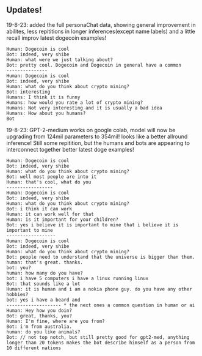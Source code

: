 ## Updates!
19-8-23: added the full personaChat data, showing general improvement in abilites, less repititions in longer inferences(except name labels) and a little recall improv
latest dogecoin examples!
```
Human: Dogecoin is cool
Bot: indeed, very shibe
Human: what were we just talking about?
Bot: pretty cool. Dogecoin and Dogecoin in general have a common
---------------
Human: Dogecoin is cool
Bot: indeed, very shibe
Human: what do you think about crypto mining?
Bot: interesting
Humans: I think it is funny
Humans: how would you rate a lot of crypto mining?
Humans: Not very interesting and it is usually a bad idea
Humans: How about you humans?
Bot
```

19-8-23: GPT-2-medium works on google colab, model will now be upgrading from 124mil parameters to 354mil! looks like a better allround inference!
Still some repitition, but the humans and bots are appearing to interconnect together better
latest doge examples! 
```
Human: Dogecoin is cool
Bot: indeed, very shibe
Human: what do you think about crypto mining?
Bot: well most people are into it
Human: that's cool, what do you
-----------------
Human: Dogecoin is cool
Bot: indeed, very shibe
Human: what do you think about crypto mining?
Bot: i think it can work
Human: it can work well for that
Human: is it important for your children?
Bot: yes i believe it is important to mine that i believe it is important to mine
------------------
Human: Dogecoin is cool
Bot: indeed, very shibe
Human: what do you think about crypto mining?
Bot: people need to understand that the universe is bigger than them.
human: that's great. thanks.
bot: you?
human: how many do you have?
bot: i have 5 computers i have a linux running linux
Bot: that sounds like a lot
Human: it is human and i am a nokia phone guy. do you have any other hobbies?
bot: yes i have a beard and
-------------------- * the next ones a common question in human or ai
Human: Hey how you doin?
Bot: great, thanks, you?
Human: I'm fine, where are you from?
Bot: i'm from australia.
human: do you like animals?
Bot: // not top notch, but still pretty good for gpt2-med, anything longer than 20 tokens makes the bot describe himself as a person from 10 different nations
```
